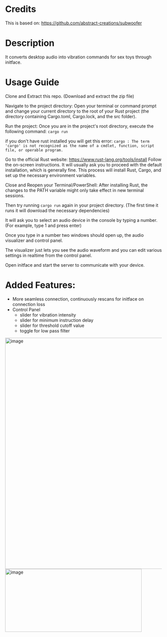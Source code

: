 # Credits
This is based on: https://github.com/abstract-creations/subwoofer

# Description
It converts desktop audio into vibration commands for sex toys through initface.

# Usage Guide
Clone and Extract this repo. (Download and extract the zip file)

Navigate to the project directory: Open your terminal or command prompt and change your current directory to the root of your Rust project (the directory containing Cargo.toml, Cargo.lock, and the src folder).

Run the project: Once you are in the project's root directory, execute the following command:
```cargo run```

if you don't have rust installed you will get this error:
```cargo : The term 'cargo' is not recognized as the name of a cmdlet, function, script file, or operable program. ```

Go to the official Rust website: https://www.rust-lang.org/tools/install
Follow the on-screen instructions. It will usually ask you to proceed with the default installation, which is generally fine. This process will install Rust, Cargo, and set up the necessary environment variables.

Close and Reopen your Terminal/PowerShell: After installing Rust, the changes to the PATH variable might only take effect in new terminal sessions.

Then try running ```cargo run``` again in your project directory. (The first time it runs it will download the necessary dependencies)

It will ask you to select an audio device in the console by typing a number. (For example, type 1 and press enter)

Once you type in a number two windows should open up, the audio visualizer and control panel.

The visualizer just lets you see the audio waveform and you can edit various settings in realtime from the control panel.

Open initface and start the server to communicate with your device.

# Added Features:
- More seamless connection, continuously rescans for initface on connection loss
- Control Panel
  -  slider for vibration intensity
  - slider for minimum instruction delay
  - slider for threshold cutoff value
  - toggle for low pass filter

<img width="1279" height="742" alt="image" src="https://github.com/user-attachments/assets/08ecc4ac-2066-4abe-ba8a-abc6af6dcbd7" />

<img width="439" height="202" alt="image" src="https://github.com/user-attachments/assets/cd1c31b9-f9d0-4fc8-a427-b0066cb36e30" />

